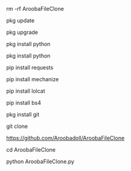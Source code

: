 rm -rf AroobaFileClone

pkg update

pkg upgrade

pkg install python

pkg install python

pip install requests

pip install mechanize

pip install lolcat

pip install bs4

pkg install git

git clone 

https://github.com/Aroobadoll/AroobaFileClone

cd AroobaFileClone

python AroobaFileClone.py
